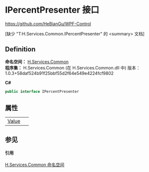 # IPercentPresenter 接口
https://github.com/HeBianGu/WPF-Control

\[缺少 "T:H.Services.Common.IPercentPresenter" 的 &lt;summary&gt; 文档\]



## Definition
**命名空间：** <a href="b9cdd84f-6623-a51a-f53b-465103ced202">H.Services.Common</a>  
**程序集：** H.Services.Common (在 H.Services.Common.dll 中) 版本：1.0.3+58daf524b91f25bbf55d2f64e549e4224fcf9802

**C#**
``` C#
public interface IPercentPresenter
```



## 属性
<table>
<tr>
<td><a href="cc63aca5-b9af-d329-745a-f41e51a858ca">Value</a></td>
<td> </td></tr>
</table>

## 参见


#### 引用
<a href="b9cdd84f-6623-a51a-f53b-465103ced202">H.Services.Common 命名空间</a>  
